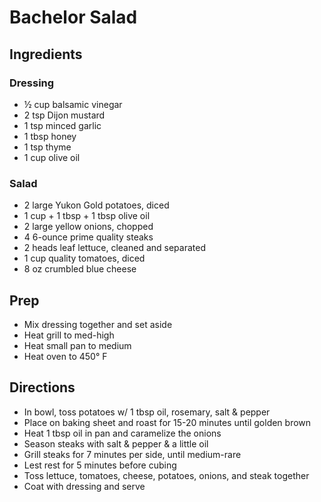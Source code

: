 # Bachelor Salad

## Ingredients

### Dressing

- ½ cup balsamic vinegar
- 2 tsp Dijon mustard
- 1 tsp minced garlic
- 1 tbsp honey
- 1 tsp thyme
- 1 cup olive oil

### Salad

- 2 large Yukon Gold potatoes, diced
- 1 cup + 1 tbsp + 1 tbsp olive oil
- 2 large yellow onions, chopped
- 4 6-ounce prime quality steaks
- 2 heads leaf lettuce, cleaned and separated
- 1 cup quality tomatoes, diced
- 8 oz crumbled blue cheese

## Prep

- Mix dressing together and set aside
- Heat grill to med-high
- Heat small pan to medium
- Heat oven to 450° F

## Directions

- In bowl, toss potatoes w/ 1 tbsp oil, rosemary, salt & pepper
- Place on baking sheet and roast for 15-20 minutes until golden brown
- Heat 1 tbsp oil in pan and caramelize the onions
- Season steaks with salt & pepper & a little oil
- Grill steaks for 7 minutes per side, until medium-rare
- Lest rest for 5 minutes before cubing
- Toss lettuce, tomatoes, cheese, potatoes, onions, and steak together
- Coat with dressing and serve
